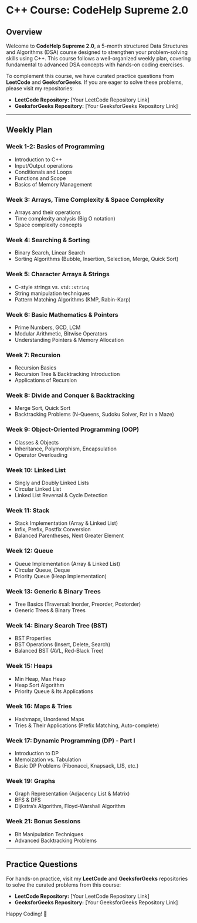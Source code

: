 # C++ Course: CodeHelp Supreme 2.0

## Overview
Welcome to **CodeHelp Supreme 2.0**, a 5-month structured Data Structures and Algorithms (DSA) course designed to strengthen your problem-solving skills using C++. This course follows a well-organized weekly plan, covering fundamental to advanced DSA concepts with hands-on coding exercises.

To complement this course, we have curated practice questions from **LeetCode** and **GeeksforGeeks**. If you are eager to solve these problems, please visit my repositories:
- **LeetCode Repository:** [Your LeetCode Repository Link]
- **GeeksforGeeks Repository:** [Your GeeksforGeeks Repository Link]

---
## Weekly Plan

### **Week 1-2: Basics of Programming**
- Introduction to C++
- Input/Output operations
- Conditionals and Loops
- Functions and Scope
- Basics of Memory Management

### **Week 3: Arrays, Time Complexity & Space Complexity**
- Arrays and their operations
- Time complexity analysis (Big O notation)
- Space complexity concepts

### **Week 4: Searching & Sorting**
- Binary Search, Linear Search
- Sorting Algorithms (Bubble, Insertion, Selection, Merge, Quick Sort)

### **Week 5: Character Arrays & Strings**
- C-style strings vs. `std::string`
- String manipulation techniques
- Pattern Matching Algorithms (KMP, Rabin-Karp)

### **Week 6: Basic Mathematics & Pointers**
- Prime Numbers, GCD, LCM
- Modular Arithmetic, Bitwise Operators
- Understanding Pointers & Memory Allocation

### **Week 7: Recursion**
- Recursion Basics
- Recursion Tree & Backtracking Introduction
- Applications of Recursion

### **Week 8: Divide and Conquer & Backtracking**
- Merge Sort, Quick Sort
- Backtracking Problems (N-Queens, Sudoku Solver, Rat in a Maze)

### **Week 9: Object-Oriented Programming (OOP)**
- Classes & Objects
- Inheritance, Polymorphism, Encapsulation
- Operator Overloading

### **Week 10: Linked List**
- Singly and Doubly Linked Lists
- Circular Linked List
- Linked List Reversal & Cycle Detection

### **Week 11: Stack**
- Stack Implementation (Array & Linked List)
- Infix, Prefix, Postfix Conversion
- Balanced Parentheses, Next Greater Element

### **Week 12: Queue**
- Queue Implementation (Array & Linked List)
- Circular Queue, Deque
- Priority Queue (Heap Implementation)

### **Week 13: Generic & Binary Trees**
- Tree Basics (Traversal: Inorder, Preorder, Postorder)
- Generic Trees & Binary Trees

### **Week 14: Binary Search Tree (BST)**
- BST Properties
- BST Operations (Insert, Delete, Search)
- Balanced BST (AVL, Red-Black Tree)

### **Week 15: Heaps**
- Min Heap, Max Heap
- Heap Sort Algorithm
- Priority Queue & Its Applications

### **Week 16: Maps & Tries**
- Hashmaps, Unordered Maps
- Tries & Their Applications (Prefix Matching, Auto-complete)

### **Week 17: Dynamic Programming (DP) - Part I**
- Introduction to DP
- Memoization vs. Tabulation
- Basic DP Problems (Fibonacci, Knapsack, LIS, etc.)

### **Week 19: Graphs**
- Graph Representation (Adjacency List & Matrix)
- BFS & DFS
- Dijkstra’s Algorithm, Floyd-Warshall Algorithm

### **Week 21: Bonus Sessions**
- Bit Manipulation Techniques
- Advanced Backtracking Problems

---
## Practice Questions
For hands-on practice, visit my **LeetCode** and **GeeksforGeeks** repositories to solve the curated problems from this course:
- **LeetCode Repository:** [Your LeetCode Repository Link]
- **GeeksforGeeks Repository:** [Your GeeksforGeeks Repository Link]

Happy Coding! 🚀
